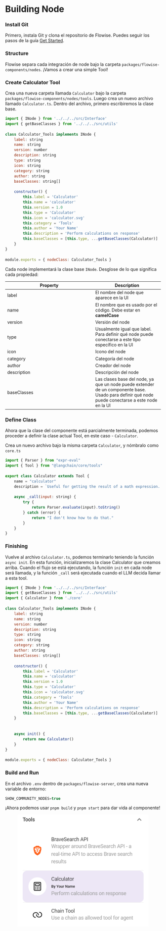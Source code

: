 # Building Node

### Install Git

Primero, instala Git y clona el repositorio de Flowise. Puedes seguir los pasos de la guía [Get Started](../getting-started/#for-developers).

### Structure

Flowise separa cada integración de node bajo la carpeta `packages/flowise-components/nodes`. ¡Vamos a crear una simple Tool!

### Create Calculator Tool

Crea una nueva carpeta llamada `Calculator` bajo la carpeta `packages/flowise-components/nodes/tools`. Luego crea un nuevo archivo llamado `Calculator.ts`. Dentro del archivo, primero escribiremos la clase base.

```javascript
import { INode } from '../../../src/Interface'
import { getBaseClasses } from '../../../src/utils'

class Calculator_Tools implements INode {
    label: string
    name: string
    version: number
    description: string
    type: string
    icon: string
    category: string
    author: string
    baseClasses: string[]

    constructor() {
        this.label = 'Calculator'
        this.name = 'calculator'
        this.version = 1.0
        this.type = 'Calculator'
        this.icon = 'calculator.svg'
        this.category = 'Tools'
        this.author = 'Your Name'
        this.description = 'Perform calculations on response'
        this.baseClasses = [this.type, ...getBaseClasses(Calculator)]
    }
}

module.exports = { nodeClass: Calculator_Tools }
```

Cada node implementará la clase base `INode`. Desglose de lo que significa cada propiedad:

<table><thead><tr><th width="271">Property</th><th>Description</th></tr></thead><tbody><tr><td>label</td><td>El nombre del node que aparece en la UI</td></tr><tr><td>name</td><td>El nombre que es usado por el código. Debe estar en <strong>camelCase</strong></td></tr><tr><td>version</td><td>Versión del node</td></tr><tr><td>type</td><td>Usualmente igual que label. Para definir qué node puede conectarse a este tipo específico en la UI</td></tr><tr><td>icon</td><td>Icono del node</td></tr><tr><td>category</td><td>Categoría del node</td></tr><tr><td>author</td><td>Creador del node</td></tr><tr><td>description</td><td>Descripción del node</td></tr><tr><td>baseClasses</td><td>Las clases base del node, ya que un node puede extender de un componente base. Usado para definir qué node puede conectarse a este node en la UI</td></tr></tbody></table>

### Define Class

Ahora que la clase del componente está parcialmente terminada, podemos proceder a definir la clase actual Tool, en este caso - `Calculator`.

Crea un nuevo archivo bajo la misma carpeta `Calculator`, y nómbralo como `core.ts`

```javascript
import { Parser } from "expr-eval"
import { Tool } from "@langchain/core/tools"

export class Calculator extends Tool {
    name = "calculator"
    description = `Useful for getting the result of a math expression. The input to this tool should be a valid mathematical expression that could be executed by a simple calculator.`
 
    async _call(input: string) {
        try {
            return Parser.evaluate(input).toString()
        } catch (error) {
            return "I don't know how to do that."
        }
    }
}
```

### Finishing

Vuelve al archivo `Calculator.ts`, podemos terminarlo teniendo la función `async init`. En esta función, inicializaremos la clase Calculator que creamos arriba. Cuando el flujo se está ejecutando, la función `init` en cada node será llamada, y la función `_call` será ejecutada cuando el LLM decida llamar a esta tool.

```javascript
import { INode } from '../../../src/Interface'
import { getBaseClasses } from '../../../src/utils'
import { Calculator } from './core'

class Calculator_Tools implements INode {
    label: string
    name: string
    version: number
    description: string
    type: string
    icon: string
    category: string
    author: string
    baseClasses: string[]

    constructor() {
        this.label = 'Calculator'
        this.name = 'calculator'
        this.version = 1.0
        this.type = 'Calculator'
        this.icon = 'calculator.svg'
        this.category = 'Tools'
        this.author = 'Your Name'
        this.description = 'Perform calculations on response'
        this.baseClasses = [this.type, ...getBaseClasses(Calculator)]
    }
    
 
    async init() {
        return new Calculator()
    }
}

module.exports = { nodeClass: Calculator_Tools }
```

### Build and Run

En el archivo `.env` dentro de `packages/flowise-server`, crea una nueva variable de entorno:

```javascript
SHOW_COMMUNITY_NODES=true
```

¡Ahora podemos usar `pnpm build` y `pnpm start` para dar vida al componente!

<figure><img src="../.gitbook/assets/image (1) (1) (1) (2).png" alt=""><figcaption></figcaption></figure>
